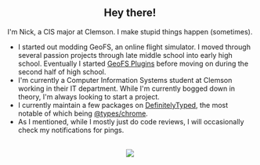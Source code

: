 <h2 align="center">Hey there!</h2>

<p align="center">I'm Nick, a CIS major at Clemson. I make stupid things happen (sometimes).</p>

- I started out modding GeoFS, an online flight simulator. I moved through several passion projects through late middle school into early high school. Eventually I started [GeoFS Plugins](https://github.com/GeoFS-Extensions/autoland) before moving on during the second half of high school.
- I'm currently a Computer Information Systems student at Clemson working in their IT department. While I'm currently bogged down in theory, I'm always looking to start a project.
- I currently maintain a few packages on [DefinitelyTyped](https://github.com/DefinitelyTyped/DefinitelyTyped), the most notable of which being [@types/chrome](https://www.npmjs.com/package/@types/chrome).
- As I mentioned, while I mostly just do code reviews, I will occasionally check my notifications for pings.

<br>
<div align="center">
  <img src="https://github-readme-stats.vercel.app/api?username=nicolas377&show_icons=true&theme=dark&hide_border=true" />
</div>
